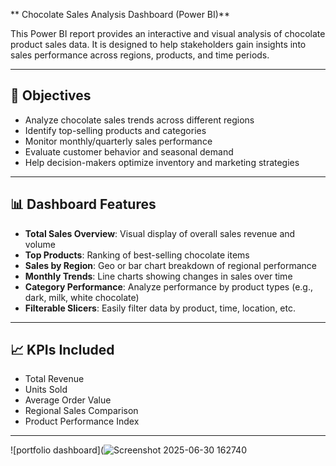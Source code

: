 **  Chocolate Sales Analysis Dashboard (Power BI)**

This Power BI report provides an interactive and visual analysis of chocolate product sales data. It is designed to help stakeholders gain insights into sales performance across regions, products, and time periods.

---

## 📌 Objectives

- Analyze chocolate sales trends across different regions
- Identify top-selling products and categories
- Monitor monthly/quarterly sales performance
- Evaluate customer behavior and seasonal demand
- Help decision-makers optimize inventory and marketing strategies

---

## 📊 Dashboard Features

- **Total Sales Overview**: Visual display of overall sales revenue and volume
- **Top Products**: Ranking of best-selling chocolate items
- **Sales by Region**: Geo or bar chart breakdown of regional performance
- **Monthly Trends**: Line charts showing changes in sales over time
- **Category Performance**: Analyze performance by product types (e.g., dark, milk, white chocolate)
- **Filterable Slicers**: Easily filter data by product, time, location, etc.

---


## 📈 KPIs Included

- Total Revenue
- Units Sold
- Average Order Value
- Regional Sales Comparison
- Product Performance Index

---
![portfolio dashboard](![Screenshot 2025-06-30 162740](https://github.com/user-attachments/assets/707fb328-af41-440d-8123-455a22c6c8f1)


